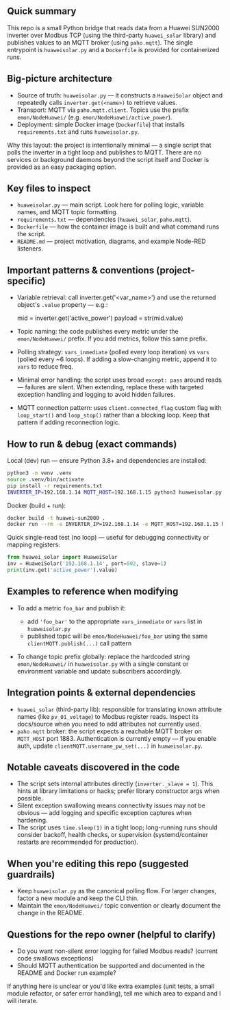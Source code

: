 ## Quick summary

This repo is a small Python bridge that reads data from a Huawei SUN2000 inverter over Modbus TCP (using the third-party `huawei_solar` library) and publishes values to an MQTT broker (using `paho.mqtt`). The single entrypoint is `huaweisolar.py` and a `Dockerfile` is provided for containerized runs.

## Big-picture architecture

- Source of truth: `huaweisolar.py` — it constructs a `HuaweiSolar` object and repeatedly calls `inverter.get(<name>)` to retrieve values.
- Transport: MQTT via `paho.mqtt.client`. Topics use the prefix `emon/NodeHuawei/` (e.g. `emon/NodeHuawei/active_power`).
- Deployment: simple Docker image (`Dockerfile`) that installs `requirements.txt` and runs `huaweisolar.py`.

Why this layout: the project is intentionally minimal — a single script that polls the inverter in a tight loop and publishes to MQTT. There are no services or background daemons beyond the script itself and Docker is provided as an easy packaging option.

## Key files to inspect

- `huaweisolar.py` — main script. Look here for polling logic, variable names, and MQTT topic formatting.
- `requirements.txt` — dependencies (`huawei_solar`, `paho.mqtt`).
- `Dockerfile` — how the container image is built and what command runs the script.
- `README.md` — project motivation, diagrams, and example Node-RED listeners.

## Important patterns & conventions (project-specific)

- Variable retrieval: call inverter.get('<var_name>') and use the returned object's `.value` property — e.g.:

  mid = inverter.get('active_power')
  payload = str(mid.value)

- Topic naming: the code publishes every metric under the `emon/NodeHuawei/` prefix. If you add metrics, follow this same prefix.
- Polling strategy: `vars_inmediate` (polled every loop iteration) vs `vars` (polled every ~6 loops). If adding a slow-changing metric, append it to `vars` to reduce freq.
- Minimal error handling: the script uses broad `except: pass` around reads — failures are silent. When extending, replace these with targeted exception handling and logging to avoid hidden failures.
- MQTT connection pattern: uses `client.connected_flag` custom flag with `loop_start()` and `loop_stop()` rather than a blocking loop. Keep that pattern if adding reconnection logic.

## How to run & debug (exact commands)

Local (dev) run — ensure Python 3.8+ and dependencies are installed:

```bash
python3 -m venv .venv
source .venv/bin/activate
pip install -r requirements.txt
INVERTER_IP=192.168.1.14 MQTT_HOST=192.168.1.15 python3 huaweisolar.py
```

Docker (build + run):

```bash
docker build -t huawei-sun2000 .
docker run --rm -e INVERTER_IP=192.168.1.14 -e MQTT_HOST=192.168.1.15 huawei-sun2000
```

Quick single-read test (no loop) — useful for debugging connectivity or mapping registers:

```python
from huawei_solar import HuaweiSolar
inv = HuaweiSolar('192.168.1.14', port=502, slave=1)
print(inv.get('active_power').value)
```

## Examples to reference when modifying

- To add a metric `foo_bar` and publish it:

  - add `'foo_bar'` to the appropriate `vars_inmediate` or `vars` list in `huaweisolar.py`
  - published topic will be `emon/NodeHuawei/foo_bar` using the same `clientMQTT.publish(...)` call pattern

- To change topic prefix globally: replace the hardcoded string `emon/NodeHuawei/` in `huaweisolar.py` with a single constant or environment variable and update subscribers accordingly.

## Integration points & external dependencies

- `huawei_solar` (third-party lib): responsible for translating known attribute names (like `pv_01_voltage`) to Modbus register reads. Inspect its docs/source when you need to add attributes not currently used.
- `paho.mqtt` broker: the script expects a reachable MQTT broker on `MQTT_HOST` port 1883. Authentication is currently empty — if you enable auth, update `clientMQTT.username_pw_set(...)` in `huaweisolar.py`.

## Notable caveats discovered in the code

- The script sets internal attributes directly (`inverter._slave = 1`). This hints at library limitations or hacks; prefer library constructor args when possible.
- Silent exception swallowing means connectivity issues may not be obvious — add logging and specific exception captures when hardening.
- The script uses `time.sleep(1)` in a tight loop; long-running runs should consider backoff, health checks, or supervision (systemd/container restarts are recommended for production).

## When you're editing this repo (suggested guardrails)

- Keep `huaweisolar.py` as the canonical polling flow. For larger changes, factor a new module and keep the CLI thin.
- Maintain the `emon/NodeHuawei/` topic convention or clearly document the change in the README.

## Questions for the repo owner (helpful to clarify)

- Do you want non-silent error logging for failed Modbus reads? (current code swallows exceptions)
- Should MQTT authentication be supported and documented in the README and Docker run example?

If anything here is unclear or you'd like extra examples (unit tests, a small module refactor, or safer error handling), tell me which area to expand and I will iterate.
